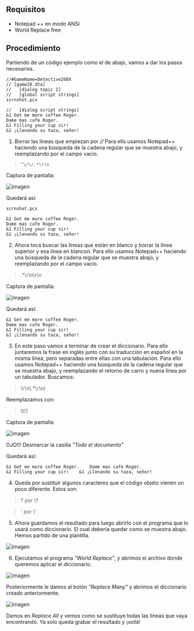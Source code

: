 ## Requisitos

 - Notepad ++ en modo ANSI
 - World Replace free

## Procedimiento

Partiendo de un código ejemplo como el de abajo, vamos a dar los pasos necesarios.

    //#GameName=Detective208X
    // [game28.dta]
    //   [dialog topic 1]
    //   [global script strings]
    scrnshot.pcx
    
    //   [dialog script strings]
    &1 Get me more coffee Roger.
    Dame mas cafe Roger.
    &1 Filling your cup sir!
    &1 ¡Llenando su taza, señor!

 1. Borrar las líneas que empiezan por *//*
Para ello usamos Notepad++ haciendo una búsqueda de la cadena regular que se muestra abajo, y reemplazando por el campo vacío.

>     ^\/\/.*\r\n

Captura de pantalla:

![imagen](https://user-images.githubusercontent.com/63190654/210641697-55f5c39d-3f84-4676-b827-d9133539ee32.png)

Quedará así:

    scrnshot.pcx
    
    &1 Get me more coffee Roger.
    Dame mas cafe Roger.
    &1 Filling your cup sir!
    &1 ¡Llenando su taza, señor!

 2. Ahora toca buscar las líneas que están en blanco y borrar la línea superior y esa línea en blancon. Para ello usamos Notepad++ haciendo una búsqueda de la cadena regular que se muestra abajo, y reemplazando por el campo vacío.

>  .*\r\n\r\n

Captura de pantalla:

![imagen](https://user-images.githubusercontent.com/63190654/210658384-5f93c3da-4a4c-4237-b502-26f97a35ef29.png)

Quedará así:

    &1 Get me more coffee Roger.
    Dame mas cafe Roger.
    &1 Filling your cup sir!
    &1 ¡Llenando su taza, señor!

 3.  En este paso vamos a terminar de crear el diccionario. Para ello juntaremos la frase en inglés junto con su traducción en español en la misma línea, pero separadas entre ellas con una tabulación. Para ello usamos Notepad++ haciendo una búsqueda de la cadena regular que se muestra abajo, y reemplazando el retorno de carro y nueva línea por un tabulador.
Buscamos:

>  \r\n(.*\r\n)

Reemplazamos con:

> \t\1

Captura de pantalla:

![imagen](https://user-images.githubusercontent.com/63190654/210662601-e16dc923-3551-433f-a0df-ce5d5737ca62.png)

OJO!!! Desmarcar la casilla *"Todo el documento"*

Quedará así:

    &1 Get me more coffee Roger.	Dame mas cafe Roger.
    &1 Filling your cup sir!	&1 ¡Llenando su taza, señor!
  
 4. Queda por sustituir algunos caracteres que el código objeto vienen un poco diferente. Estos son:

 > ? por \\?
 
 > ' por \\'

 5. Ahora guardamos el resultado para luego abrirlo con el programa que lo usará como diccionario. El cual debería quedar como se muestra abajo. Hemos partido de una plantilla.

![imagen](https://user-images.githubusercontent.com/63190654/210663497-ea92e1d1-fbca-4e10-970d-95b53db7d604.png)

 6. Ejecutamos el programa *"World Replace"*, y abrimos el archivo donde queremos aplicar el diccionario.

![imagen](https://user-images.githubusercontent.com/63190654/210664032-33c996d3-c220-4a49-ac5a-abe19a936846.png)

Posteriormente le damos al botón *"Replace Many"* y abrimos el diccionario creado anteriormente.

![imagen](https://user-images.githubusercontent.com/63190654/210664295-406c1765-be68-4671-bec0-da221a6bba24.png)

Damos en *Replace All* y vemos como se sustituye todas las líneas que vaya encontrando. Ya solo queda grabar el resultado y ¡voilá!
